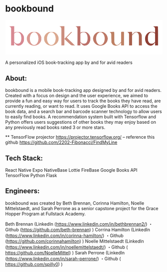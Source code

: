 # bookbound

![Alt text](./assets/logo.png "Title")

A personalized iOS book-tracking app by and for avid readers

## About:

bookbound is a mobile book-tracking app designed by and for avid readers. Created with a focus on design and the user experience, we aimed to provide a fun and easy way for users to track the books they have read, are currently reading, or want to read. It uses Google Books API to access the book data, and a search bar and barcode scanner technology to allow users to easily find books. A recommendation system built with Tensorflow and Python offers users suggestions of other books they may enjoy based on any previously read books rated 3 or more stars.

\*\* TensorFlow projector
https://projector.tensorflow.org/
– reference this github https://github.com/2202-Fibonacci/FindMyLine

## Tech Stack:

React Native
Expo
NativeBase
Lottie
FireBase
Google Books API
TensorFlow
Python
Flask

## Engineers:

bookbound was created by Beth Brennan, Corinna Hamilton, Noelle Mittelstaedt, and Sarah Perrone as a senior capstone project for the Grace Hopper Program at Fullstack Academy.

Beth Brennan (LinkedIn (https://www.linkedin.com/in/bethbrennan2/) ・Github (https://github.com/beth-brennan) )
Corrina Hamilton (LinkedIn (https://www.linkedin.com/in/corinna-hamilton/) ・Github (https://github.com/corinnahamilton) )
Noelle Mittelstaedt (LinkedIn (https://www.linkedin.com/in/noellemittelstaedt/) ・Github ( https://github.com/NoelleMittel) )
Sarah Perrone (LinkedIn (https://www.linkedin.com/in/sarah-perrone/) ・Github ( https://github.com/spilly0) )
